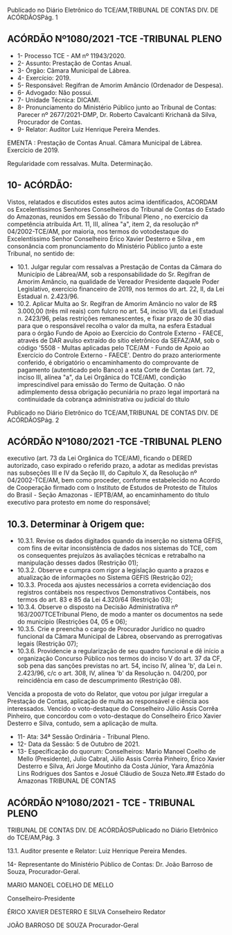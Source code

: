 Publicado  no  Diário  Eletrônico do TCE/AM,TRIBUNAL DE CONTAS DIV. DE ACÓRDÃOSPág. 1

## ACÓRDÃO Nº1080/2021 -TCE -TRIBUNAL PLENO

- 1- Processo TCE - AM nº 11943/2020.
- 2- Assunto: Prestação de Contas Anual.
- 3- Órgão: Câmara Municipal de Lábrea.
- 4- Exercício: 2019.
- 5- Responsável: Regifran de Amorim Amâncio (Ordenador de Despesa).
- 6- Advogado: Não possui.
- 7- Unidade Técnica: DICAMI.
- 8- Pronunciamento  do  Ministério  Público  junto  ao  Tribunal  de  Contas: Parecer  nº 2677/2021-DMP, Dr. Roberto Cavalcanti Krichanã da Silva, Procurador de Contas.
- 9- Relator: Auditor Luiz Henrique Pereira Mendes.

EMENTA : Prestação  de  Contas  Anual. Câmara Municipal de Lábrea. Exercício de 2019.

Regularidade com ressalvas. Multa. Determinação.

## 10-  ACÓRDÃO:

Vistos, relatados e discutidos estes autos acima identificados, ACORDAM os Excelentíssimos Senhores Conselheiros do Tribunal de Contas do Estado do Amazonas, reunidos em Sessão do Tribunal Pleno , no exercício da competência atribuída Art. 11, III, alínea "a", item 2, da resolução nº 04/2002-TCE/AM, por maioria, nos termos do votodestaque  do  Excelentíssimo  Senhor  Conselheiro  Érico  Xavier  Desterro  e  Silva , em consonância com pronunciamento do Ministério Público junto a este Tribunal, no sentido de:

- 10.1.  Julgar  regular  com  ressalvas a  Prestação  de  Contas  da  Câmara  do Município  de  Lábrea/AM,  sob  a  responsabilidade  do  Sr. Regifran  de Amorim  Amâncio, na  qualidade  de  Vereador  Presidente  daquele  Poder Legislativo,  exercício  financeiro  de  2019,  nos  termos  do  art.  22,  II,  da  Lei Estadual n. 2.423/96.
- 10.2. Aplicar  Multa ao  Sr. Regifran  de  Amorim  Amâncio no  valor  de R$ 3.000,00 (três mil reais) com fulcro no art. 54, inciso VII, da Lei Estadual n. 2423/96,  pelas  restrições  remanescentes,  e  fixar prazo  de  30  dias para que  o  responsável  recolha  o  valor  da  multa, na  esfera  Estadual  para  o órgão Fundo de Apoio ao Exercício do Controle Externo - FAECE, através de  DAR  avulso  extraído  do  sítio  eletrônico  da  SEFAZ/AM,  sob  o  código '5508 - Multas aplicadas pelo TCE/AM - Fundo de Apoio ao Exercício do Controle  Externo  -  FAECE'.  Dentro  do  prazo  anteriormente  conferido,  é obrigatório o encaminhamento do comprovante de pagamento (autenticado pelo  Banco)  a  esta  Corte  de  Contas  (art.  72,  inciso  III,  alínea  "a",  da  Lei Orgânica do TCE/AM), condição imprescindível para emissão do Termo de Quitação. O não adimplemento dessa obrigação pecuniária no prazo legal importará  na  continuidade  da  cobrança  administrativa  ou  judicial  do  título

Publicado  no  Diário  Eletrônico do TCE/AM,TRIBUNAL DE CONTAS DIV. DE ACÓRDÃOSPág. 2

## ACÓRDÃO Nº1080/2021 -TCE -TRIBUNAL PLENO

executivo (art. 73  da  Lei Orgânica  do  TCE/AM),  ficando  o  DERED autorizado, caso expirado o referido prazo, a adotar as medidas previstas nas  subseções  III  e  IV  da  Seção  III,  do  Capítulo  X,  da  Resolução  nº 04/2002-TCE/AM,  bem como  proceder,  conforme  estabelecido  no  Acordo de Cooperação firmado com o Instituto de Estudos de Protesto de Títulos do  Brasil  -  Seção  Amazonas  -  IEPTB/AM,  ao  encaminhamento  do  título executivo para protesto em nome do responsável;

## 10.3. Determinar à Origem que:

- 10.3.1. Revise  os  dados  digitados  quando  da  inserção  no  sistema GEFIS,  com  fins de evitar inconsistência de dados nos sistemas do TCE, com os consequentes prejuízos às avaliações técnicas e retrabalho na manipulação desses dados (Restrição 01);
- 10.3.2. Observe e cumpra com rigor a legislação quanto a prazos e atualização de informações no Sistema GEFIS (Restrição 02);
- 10.3.3. Proceda aos ajustes necessários a correta evidenciação dos registros contábeis nos respectivos Demonstrativos Contábeis, nos termos do art. 83 e 85 da Lei 4.320/64 (Restrição 03);
- 10.3.4. Observe o disposto na Decisão Administrativa nº 163/2007TCETribunal Pleno, de modo a manter os documentos na sede do município (Restrições 04, 05 e 06);
- 10.3.5. Crie  e  preencha  o  cargo  de  Procurador  Jurídico  no  quadro funcional  da  Câmara  Municipal  de  Lábrea,  observando  as prerrogativas legais (Restrição 07);
- 10.3.6. Providencie  a  regularização  de  seu  quadro  funcional  e  dê início a organização Concurso Público nos termos do inciso V do art. 37 da CF, sob pena das sanções previstas no art. 54, inciso IV, alínea 'b', da Lei n. 2.423/96, c/c o art. 308, IV, alínea 'b'  da  Resolução  n.  04/200,  por  reincidência  em  caso  de descumprimento (Restrição 08).

Vencida  a  proposta  de  voto  do  Relator,  que  votou  por  julgar  irregular  a Prestação  de  Contas,  aplicação  de  multa  ao  responsável  e  ciência  aos  interessados. Vencido o voto-destaque do Conselheiro Júlio Assis Corrêa Pinheiro, que concordou com o voto-destaque do Conselheiro Érico Xavier Desterro e Silva, contudo, sem a aplicação de multa.

- 11-  Ata: 34ª Sessão Ordinária - Tribunal Pleno.
- 12-  Data da Sessão: 5 de Outubro de 2021.
- 13-  Especificação do quorum: Conselheiros: Mario Manoel Coelho de Mello (Presidente), Julio Cabral, Júlio Assis Corrêa Pinheiro, Érico Xavier Desterro e Silva, Ari  Jorge  Moutinho  da  Costa  Júnior,  Yara  Amazônia  Lins  Rodrigues  dos  Santos  e Josué Cláudio de Souza Neto.## Estado do Amazonas TRIBUNAL DE CONTAS

## ACÓRDÃO Nº1080/2021 - TCE - TRIBUNAL PLENO

TRIBUNAL DE CONTAS DIV. DE ACÓRDÃOSPublicado  no  Diário  Eletrônico do TCE/AM,Pág. 3

13.1. Auditor presente e Relator: Luiz Henrique Pereira Mendes.

14-  Representante  do  Ministério  Público  de  Contas: Dr. João  Barroso  de  Souza, Procurador-Geral.

MARIO MANOEL COELHO DE MELLO

Conselheiro-Presidente

ÉRICO XAVIER DESTERRO E SILVA Conselheiro Redator

JOÃO BARROSO DE SOUZA Procurador-Geral